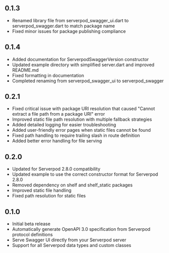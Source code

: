 ## 0.1.3

- Renamed library file from serverpod_swagger_ui.dart to serverpod_swagger.dart to match package name
- Fixed minor issues for package publishing compliance

## 0.1.4

- Added documentation for ServerpodSwaggerVersion constructor
- Updated example directory with simplified server.dart and improved README.md
- Fixed formatting in documentation
- Completed renaming from serverpod_swagger_ui to serverpod_swagger

## 0.2.1

- Fixed critical issue with package URI resolution that caused "Cannot extract a file path from a package URI" error
- Improved static file path resolution with multiple fallback strategies
- Added detailed logging for easier troubleshooting
- Added user-friendly error pages when static files cannot be found
- Fixed path handling to require trailing slash in route definition
- Added better error handling for file serving

## 0.2.0

- Updated for Serverpod 2.8.0 compatibility
- Updated example to use the correct constructor format for Serverpod 2.8.0
- Removed dependency on shelf and shelf_static packages
- Improved static file handling
- Fixed path resolution for static files

## 0.1.0

- Initial beta release
- Automatically generate OpenAPI 3.0 specification from Serverpod protocol definitions
- Serve Swagger UI directly from your Serverpod server
- Support for all Serverpod data types and custom classes
